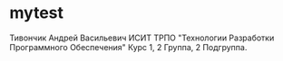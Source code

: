 # mytest
Тивончик
Андрей 
Васильевич
ИСИТ 
ТРПО "Технологии Разработки Программного Обеспечения"
Курс 1, 2 Группа, 2 Подгруппа.
